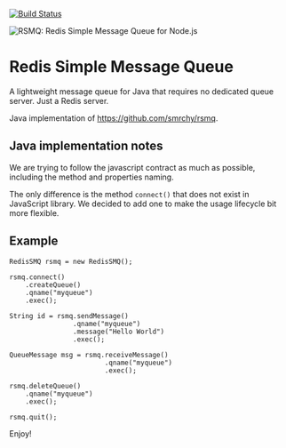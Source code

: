 [![Build Status](https://travis-ci.org/wedeploy/jrsmq.svg?branch=master)](https://travis-ci.org/wedeploy/jrsmq)

![RSMQ: Redis Simple Message Queue for Node.js](https://img.webmart.de/rsmq_wide.png)

# Redis Simple Message Queue

A lightweight message queue for Java that requires no dedicated queue server. Just a Redis server.

Java implementation of https://github.com/smrchy/rsmq.

## Java implementation notes

We are trying to follow the javascript contract as much as possible, including
the method and properties naming.

The only difference is the method `connect()` that does not exist in JavaScript
library. We decided to add one to make the usage lifecycle bit more flexible.

## Example

    RedisSMQ rsmq = new RedisSMQ();

    rsmq.connect()
        .createQueue()
        .qname("myqueue")
        .exec();

    String id = rsmq.sendMessage()
                    .qname("myqueue")
                    .message("Hello World")
                    .exec();

    QueueMessage msg = rsmq.receiveMessage()
                            .qname("myqueue")
                            .exec();

    rsmq.deleteQueue()
        .qname("myqueue")
        .exec();
        
    rsmq.quit();

Enjoy!
